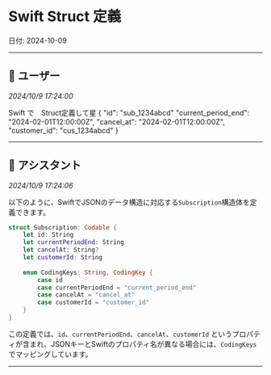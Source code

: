 # Swift Struct 定義

日付: 2024-10-09

---

## 👤 ユーザー
*2024/10/9 17:24:00*

Swift で　Struct定義して星
{
  "id": "sub_1234abcd"
  "current_period_end": "2024-02-01T12:00:00Z",
  "cancel_at": "2024-02-01T12:00:00Z",
  "customer_id": "cus_1234abcd"
}

---

## 🤖 アシスタント
*2024/10/9 17:24:06*

以下のように、SwiftでJSONのデータ構造に対応する`Subscription`構造体を定義できます。

```swift
struct Subscription: Codable {
    let id: String
    let currentPeriodEnd: String
    let cancelAt: String?
    let customerId: String
    
    enum CodingKeys: String, CodingKey {
        case id
        case currentPeriodEnd = "current_period_end"
        case cancelAt = "cancel_at"
        case customerId = "customer_id"
    }
}
```

この定義では、`id`、`currentPeriodEnd`、`cancelAt`、`customerId` というプロパティが含まれ、JSONキーとSwiftのプロパティ名が異なる場合には、`CodingKeys`でマッピングしています。

---
